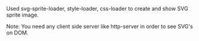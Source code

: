 Used svg-sprite-loader, style-loader, css-loader to create and show SVG sprite image.

Note: You need any client side server like http-server in order to see SVG's on DOM.
